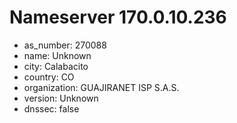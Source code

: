 # Nameserver 170.0.10.236

* as_number: 270088
* name: Unknown
* city: Calabacito
* country: CO
* organization: GUAJIRANET ISP S.A.S.
* version: Unknown
* dnssec: false
